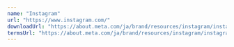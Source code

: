 ```yaml
---
name: "Instagram"
url: "https://www.instagram.com/"
downloadUrl: "https://about.meta.com/ja/brand/resources/instagram/instagram-brand/"
termsUrl: "https://about.meta.com/ja/brand/resources/instagram/instagram-brand/"
---
```

